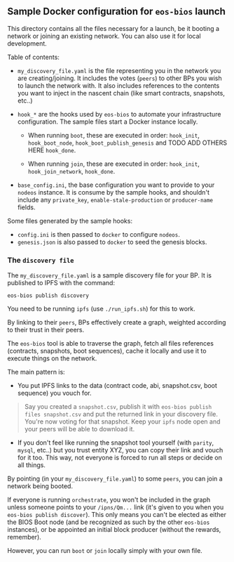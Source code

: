 Sample Docker configuration for `eos-bios` launch
-------------------------------------------------

This directory contains all the files necessary for a launch, be it
booting a network or joining an existing network.  You can also use it
for local development.

Table of contents:

* `my_discovery_file.yaml` is the file representing you in the network
  you are creating/joining. It includes the votes (`peers`) to other
  BPs you wish to launch the network with. It also includes references
  to the contents you want to inject in the nascent chain (like smart
  contracts, snapshots, etc..)

* `hook_*` are the hooks used by `eos-bios` to automate your
  infrastructure configuration. The sample files start a Docker
  instance locally.

  * When running `boot`, these are executed in order: `hook_init`,
    `hook_boot_node`, `hook_boot_publish_genesis` and TODO ADD OTHERS HERE
    `hook_done`.

  * When running `join`, these are executed in order: `hook_init`,
    `hook_join_network`, `hook_done`.

* `base_config.ini`, the base configuration you want to provide to
  your `nodeos` instance. It is consume by the sample hooks, and
  shouldn't include any `private_key`, `enable-stale-production` or
  `producer-name` fields.

Some files generated by the sample hooks:
* `config.ini` is then passed to `docker` to configure `nodeos`.
* `genesis.json` is also passed to `docker` to seed the genesis blocks.


### The `discovery file`

The `my_discovery_file.yaml` is a sample discovery file for your
BP. It is published to IPFS with the command:

    eos-bios publish discovery

You need to be running `ipfs` (use `./run_ipfs.sh`) for this to work.

By linking to their `peers`, BPs effectively create a graph,
weighted according to their trust in their peers.

The `eos-bios` tool is able to traverse the graph, fetch all
files references (contracts, snapshots, boot sequences), cache it
locally and use it to execute things on the network.

The main pattern is:

* You put IPFS links to the data (contract code, abi, snapshot.csv,
  boot sequence) you vouch for.

> Say you created a `snapshot.csv`, publish it with `eos-bios publish
> files snapshot.csv` and put the returned link in your discovery
> file.  You're now voting for that snapshot.  Keep your `ipfs` node
> open and your peers will be able to download it.

* If you don't feel like running the snapshot tool yourself (with
  `parity`, `mysql`, etc..) but you trust entity XYZ, you can copy
  their link and vouch for it too. This way, not everyone is forced to
  run all steps or decide on all things.

By pointing (in your `my_discovery_file.yaml`) to some `peers`, you
can join a network being booted.

If everyone is running `orchestrate`, you won't be included in the
graph unless someone points to your `/ipns/Qm...` link (it's given to
you when you `eos-bios publish discover`). This only means you can't
be elected as either the BIOS Boot node (and be recognized as such by
the other `eos-bios` instances), or be appointed an initial block
producer (without the rewards, remember).

However, you can run `boot` or `join` locally simply with your own
file.

